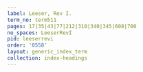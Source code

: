 ```yaml
---
label: Leeser, Rev I.
term_no: term511
pages: 17|35|43|77|212|310|340|345|608|700
no_spaces: LeeserRevI
pid: leeserrevi
order: '0558'
layout: generic_index_term
collection: index-headings
---
```

